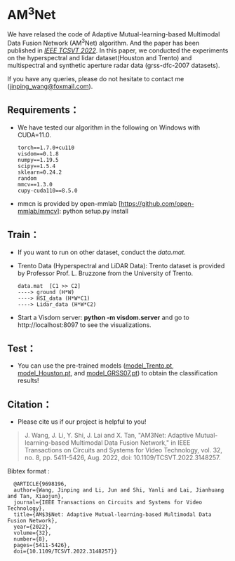 # AM<sup>3</sup>Net

We have relased the code of Adaptive Mutual-learning-based Multimodal Data Fusion Network (AM<sup>3</sup>Net) algorithm. And the paper has been published in [*IEEE TCSVT 2022*](https://ieeexplore.ieee.org/abstract/document/9698196). In this paper, we conducted the experiments on the hyperspectral and lidar dataset(Houston and Trento) and multispectral and synthetic aperture radar data (grss-dfc-2007 datasets).

If you have any queries, please do not hesitate to contact me (jinping_wang@foxmail.com).

## Requirements：
- We have tested our algorithm in the following on Windows with CUDA=11.0.

      torch==1.7.0+cu110
      visdom==0.1.8
      numpy==1.19.5
      scipy==1.5.4
      sklearn=0.24.2
      random
      mmcv==1.3.0
      cupy-cuda110==8.5.0

- mmcn is provided by open-mmlab [https://github.com/open-mmlab/mmcv]: python setup.py install

## Train：
- If you want to run on other dataset, conduct the *data.mat*. 

- Trento Data (Hyperspectral and LiDAR Data): Trento dataset is provided by Professor Prof. L. Bruzzone from the University of Trento.

      data.mat  [C1 >> C2]
      ----> ground (H*W)
      ----> HSI_data (H*W*C1)
      ----> Lidar_data (H*W*C2)
      
- Start a Visdom server: **python -m visdom.server** and go to http://localhost:8097 to see the visualizations.

## Test：
- You can use the pre-trained models ([model_Trento.pt](https://github.com/Cimy-wang/AM3Net_Multimodal_Data_Fusion/blob/main/model_Trento.pt), [model_Houston.pt](https://github.com/Cimy-wang/AM3Net_Multimodal_Data_Fusion/blob/main/model_Houston.pt), and [model_GRSS07.pt](https://github.com/Cimy-wang/AM3Net_Multimodal_Data_Fusion/blob/main/model_GRSS07.pt)) to obtain the classification results!

## Citation：
- Please cite us if our project is helpful to you!

> J. Wang, J. Li, Y. Shi, J. Lai and X. Tan, "AM3Net: Adaptive Mutual-learning-based Multimodal Data Fusion Network," in IEEE Transactions on Circuits and Systems for Video Technology, vol. 32, no. 8, pp. 5411-5426, Aug. 2022, doi: 10.1109/TCSVT.2022.3148257.

Bibtex format :

      @ARTICLE{9698196,
      author={Wang, Jinping and Li, Jun and Shi, Yanli and Lai, Jianhuang and Tan, Xiaojun},
      journal={IEEE Transactions on Circuits and Systems for Video Technology}, 
      title={AM$3$Net: Adaptive Mutual-learning-based Multimodal Data Fusion Network}, 
      year={2022},
      volume={32},
      number={8},
      pages={5411-5426},
      doi={10.1109/TCSVT.2022.3148257}}

     
